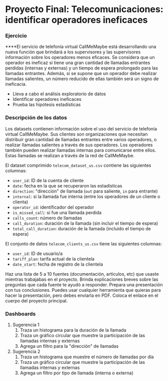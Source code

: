 # Proyecto Final: Telecomunicaciones: identificar operadores ineficaces

### Ejercicio

****El servicio de telefonía virtual CallMeMaybe está desarrollando una nueva función que brindará a los supervisores y las supervisores información sobre los operadores menos eficaces. Se considera que un operador es ineficaz si tiene una gran cantidad de llamadas entrantes perdidas (internas y externas) y un tiempo de espera prolongado para las llamadas entrantes. Además, si se supone que un operador debe realizar llamadas salientes, un número reducido de ellas también será un signo de ineficacia.

- Lleva a cabo el análisis exploratorio de datos
- Identificar operadores ineficaces
- Prueba las hipótesis estadísticas

### Descripción de los datos

Los datasets contienen información sobre el uso del servicio de telefonía virtual CallMeMaybe. Sus clientes son organizaciones que necesitan distribuir gran cantidad de llamadas entrantes entre varios operadores, o realizar llamadas salientes a través de sus operadores. Los operadores también pueden realizar llamadas internas para comunicarse entre ellos. Estas llamadas se realizan a través de la red de CallMeMaybe.

El dataset comprimido `telecom_dataset_us.csv` contiene las siguientes columnas:

- `user_id`: ID de la cuenta de cliente
- `date`: fecha en la que se recuperaron las estadísticas
- `direction`: "dirección" de llamada (`out` para saliente, `in` para entrante)
- `internal`: si la llamada fue interna (entre los operadores de un cliente o clienta)
- `operator_id`: identificador del operador
- `is_missed_call`: si fue una llamada perdida
- `calls_count`: número de llamadas
- `call_duration`: duración de la llamada (sin incluir el tiempo de espera)
- `total_call_duration`: duración de la llamada (incluido el tiempo de espera)

 

El conjunto de datos `telecom_clients_us.csv` tiene las siguientes columnas:

- `user_id`: ID de usuario/a
- `tariff_plan`: tarifa actual de la clientela
- `date_start`: fecha de registro de la clientela

Haz una lista de 5 a 10 fuentes (documentación, artículos, etc) que usaste mientras trabajabas en el proyecto. Brinda explicaciones breves sobre las preguntas que cada fuente te ayudó a responder. Prepara una presentación con tus conclusiones. Puedes usar cualquier herramienta que quieras para hacer la presentación, pero debes enviarla en PDF. Coloca el enlace en el cuerpo del proyecto principal.

### Dashboards

1. Sugerencia 1
    1. Traza un histograma para la duración de la llamada
    2. Traza un gráfico circular que muestre la participación de las llamadas internas y externas
    3. Agrega un filtro para la "dirección" de llamadas
2. Sugerencia 2
    1. Traza un histograma que muestre el número de llamadas por día
    2. Traza un gráfico circular que muestre la participación de las llamadas internas y externas
    3. Agrega un filtro por tipo de llamada (interna o externa)